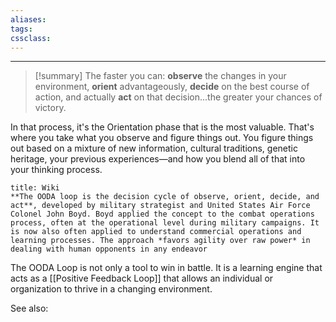 ```yaml
---
aliases:
tags: 
cssclass:
---
```

---
> [!summary]
>The faster you can: **observe** the changes in your environment, **orient** advantageously, **decide** on the best course of action, and actually **act** on that decision...the greater your chances of victory. 

In that process, it's the Orientation phase that is the most valuable. That's where you take what you observe and figure things out. You figure things out based on a mixture of new information, cultural traditions, genetic heritage, your previous experiences—and how you blend all of that into your thinking process.

```ad-important
title: Wiki
**The OODA loop is the decision cycle of observe, orient, decide, and act**, developed by military strategist and United States Air Force Colonel John Boyd. Boyd applied the concept to the combat operations process, often at the operational level during military campaigns. It is now also often applied to understand commercial operations and learning processes. The approach *favors agility over raw power* in dealing with human opponents in any endeavor
```

The OODA Loop is not only a tool to win in battle. It is a learning engine that acts as a [[Positive Feedback Loop]] that allows an individual or organization to thrive in a changing environment.

See also:
